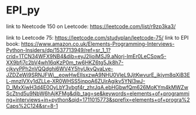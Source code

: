 # EPI_py
link to Neetcode 150 on Leetcode: https://leetcode.com/list/r9zp3ka3/

link to Leetcode 75: https://leetcode.com/studyplan/leetcode-75/
link to EPI book: https://www.amazon.co.uk/Elements-Programming-Interviews-Python-Insiders/dp/1537713949/ref=sr_1_1?crid=1TCN34WFX9NB4&dib=eyJ2IjoiMSJ9.aNorj-ImEr0LeCSow5-XX9bfj7c2bV4wh16qKzP0m_tw6HKZ6tg5Jk8h7-cjkvyPPh2nVQQdghi6WV4Y5hyUkyQvaLve-JZDZeWi9SRNJFWi__eowHwEIIsxzwA9NHU0VleL9JjtKwvurE_ikjym8qXiB3EL-mnzIVXy1dZLLe-XR0WHSS5inpoA6ZUirAgikv5YNl3wJ-D_lMxXiwH3d4E0OyLbY3vbgf4r_zhrJqA.ebHGbwfQm626MoKYm4kMWZwScZtnd5u9NbW6hAjKFMg&dib_tag=se&keywords=elements+of+programming+interviews+in+python&qid=1711015773&sprefix=elements+of+progra%2Caps%2C124&sr=8-1
